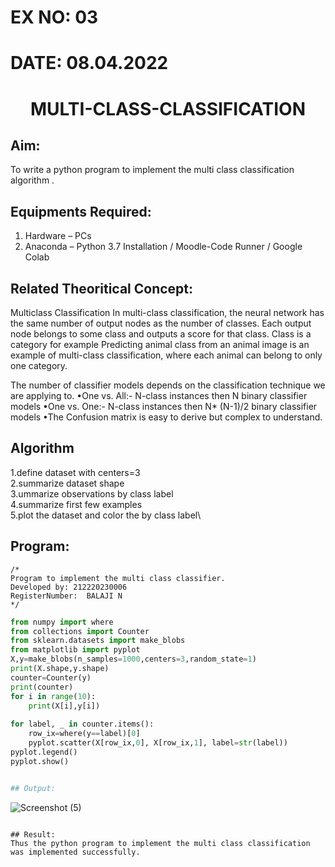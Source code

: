 # EX NO: 03
# DATE: 08.04.2022


# <p align="center"> MULTI-CLASS-CLASSIFICATION</p>
## Aim:
To write a python program to implement the multi class classification algorithm .

## Equipments Required:
1. Hardware – PCs
2. Anaconda – Python 3.7 Installation / Moodle-Code Runner / Google Colab

## Related Theoritical Concept:
Multiclass Classification
In multi-class classification, the neural network has the same number of output nodes as the number of classes. Each output node belongs to some class and outputs a score for that class. Class is a category for example Predicting animal class from an animal image is an example of multi-class classification, where each animal can belong to only one category.

The number of classifier models depends on the classification technique we are applying to. •One vs. All:- N-class instances then N binary classifier models •One vs. One:- N-class instances then N* (N-1)/2 binary classifier models •The Confusion matrix is easy to derive but complex to understand.



## Algorithm
1.define dataset with centers=3\
2.summarize dataset shape\
3.ummarize observations by class label\
4.summarize first few examples\
5.plot the dataset and color the by class label\

## Program:
```
/*
Program to implement the multi class classifier.
Developed by: 212220230006
RegisterNumber:  BALAJI N
*/
```

```python
from numpy import where
from collections import Counter
from sklearn.datasets import make_blobs
from matplotlib import pyplot
X,y=make_blobs(n_samples=1000,centers=3,random_state=1)
print(X.shape,y.shape)
counter=Counter(y)
print(counter)
for i in range(10):
    print(X[i],y[i])
    
for label, _ in counter.items():
    row_ix=where(y==label)[0]
    pyplot.scatter(X[row_ix,0], X[row_ix,1], label=str(label))
pyplot.legend()
pyplot.show()


## Output:
```
![Screenshot (5)](https://user-images.githubusercontent.com/75234946/163753439-9a950ad1-cdc4-4bf3-8bab-fdf776497df4.png)
```

## Result:
Thus the python program to implement the multi class classification was implemented successfully.
